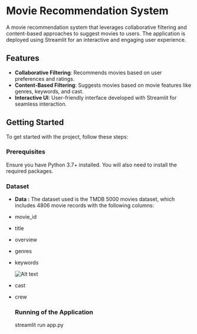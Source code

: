 # Movie Recommendation System

A movie recommendation system that leverages collaborative filtering and content-based approaches to suggest movies to users. The application is deployed using Streamlit for an interactive and engaging user experience.

## Features

- **Collaborative Filtering**: Recommends movies based on user preferences and ratings.
- **Content-Based Filtering**: Suggests movies based on movie features like genres, keywords, and cast.
- **Interactive UI**: User-friendly interface developed with Streamlit for seamless interaction.

## Getting Started

To get started with the project, follow these steps:

### Prerequisites

Ensure you have Python 3.7+ installed. You will also need to install the required packages.

### Dataset

- **Data :**
  The dataset used is the TMDB 5000 movies dataset, which includes 4806 movie records with the following columns:

- movie_id
- title
- overview
- genres
- keywords

  ![Alt text]("C:\Users\visma\OneDrive\Desktop\output.png")

- cast
- crew

  ### Running of the Application
  streamlit run app.py
